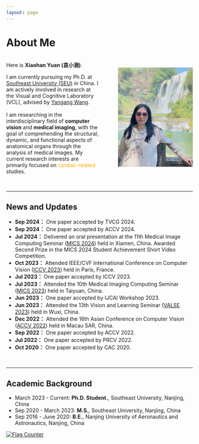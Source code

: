 ```yaml
---
layout: page
---
```


# About Me

<div style="display: flex; justify-content: space-between; align-items: center;">
  <div style="flex: 1;">

Here is <strong>Xiaohan Yuan (袁小涵)</strong>.

I am currently pursuing my Ph.D. at <a href="https://www.seu.edu.cn/english/main.htm" target="_blank">Southeast University (SEU)</a> in China. I am actively involved in research at the Visual and Cognitive Laboratory (VCL), advised by <a href="https://www.yangangwang.com/" target="_blank">Yangang Wang</a>.<br>
<br>
I am researching in the interdisciplinary field of <strong>computer vision</strong> and <strong>medical imaging</strong>, with the goal of comprehending the structural, dynamic, and functional aspects of anatomical organs through the analysis of medical images. My current research interests are primarily focused on <font color="orange">cardiac-related</font> studies.
</div>

<div style="flex: 1; text-align: right;">
<img src="images/profile.jpg" width="80%" height="80%">
</div>
</div>

<br>

---

## News and Updates
- **Sep 2024：** One paper accepted by TVCG 2024.
- **Sep 2024：** One paper accepted by ACCV 2024.
- **Jul 2024：** Delivered an oral presentation at the 11th Medical Image Computing Seminar ([MICS 2024](https://mics2024-xiamen.github.io/)) held in Xiamen, China. Awarded Second Prize in the MICS 2024 Student Achievement Short Video Competition.
- **Oct 2023：** Attended IEEE/CVF International Conference on Computer Vision ([ICCV 2023](https://iccv2023.thecvf.com/)) held in Paris, France.
- **Jul 2023：** One paper accepted by ICCV 2023.
- **Jul 2023：** Attended the 10th Medical Imaging Computing Seminar ([MICS 2023](https://aim.nuist.edu.cn/MICS/mics2023.htm)) held in Taiyuan, China.
- **Jun 2023：** One paper accepted by IJCAI Workshop 2023.
- **Jun 2023：** Attended the 13th Vision and Learning Seminar ([VALSE 2023](http://valser.org/2023/#/)) held in Wuxi, China.
- **Dec 2022：** Attended the 16th Asian Conference on Computer Vision ([ACCV 2022](https://accv2022.org/en/default.asp)) held in Macau SAR, China.
- **Sep 2022：** One paper accepted by ACCV 2022.
- **Jul 2022：** One paper accepted by PRCV 2022.
- **Oct 2020：** One paper accepted by CAC 2020.


<br>

---

## Academic Background

<!-- **<font color='red'>[Highlight]</font> I am looking for PhD to start in 2025 Fall. Contact me if you have any leads!** -->

- March 2023 - Current: **Ph.D. Student.**, Southeast University, Nanjing, China
- Sep 2020 - March 2023: **M.S.**, Southeast University, Nanjing, China
- Sep 2016 - June 2020: **B.E.**, Nanjing University of Aeronautics and Astronautics, Nanjing, China

<a href="http://s01.flagcounter.com/more/4IC"><img src="https://s01.flagcounter.com/count2/4IC/bg_FFFFFF/txt_000000/border_CCCCCC/columns_2/maxflags_10/viewers_0/labels_1/pageviews_1/flags_0/percent_0/" alt="Flag Counter" border="0"></a>
